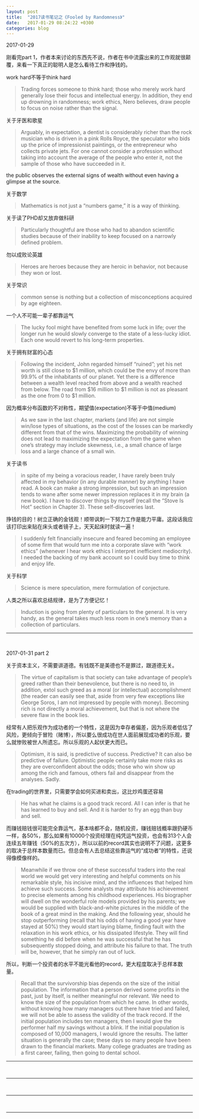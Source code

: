 ```yaml
---
layout: post
title:  "2017读书笔记之《Fooled by Randomness》"
date:   2017-01-29 08:24:22 +0300
categories: blog
---
```


2017-01-29

刚看完part 1，作者本来讨论的东西先不说，作者在书中流露出来的工作观就很颠覆，来看一下真正的聪明人是怎么看待工作和挣钱的。

work hard不等于think hard

>Trading forces someone to think hard; those who merely work hard generally lose their focus and intellectual energy. In addition, they end up drowning in randomness; work ethics, Nero believes, draw people to focus on noise rather than the signal.

关于牙医和歌星

>Arguably, in expectation, a dentist is considerably richer than the rock musician who is driven in a pink Rolls Royce, the speculator who bids up the price of impressionist paintings, or the entrepreneur who collects private jets. For one cannot consider a profession without taking into account the average of the people who enter it, not the sample of those who have succeeded in it.
>
the public observes the external signs of wealth without even having a glimpse at the source.

关于数学

>Mathematics is not just a “numbers game,” it is a way of thinking.

关于读了PHD却又放弃做科研

>Particularly thoughtful are those who had to abandon scientific studies because of their inability to keep focused on a narrowly defined problem.

勿以成败论英雄

>Heroes are heroes because they are heroic in behavior, not because they won or lost.

关于常识

>common sense is nothing but a collection of misconceptions acquired by age eighteen.

一个人不可能一辈子都靠运气

>The lucky fool might have benefited from some luck in life; over the longer run he would slowly converge to the state of a less-lucky idiot. Each one would revert to his long-term properties.

关于拥有财富的心态

>Following the incident, John regarded himself “ruined”; yet his net worth is still close to $1 million, which could be the envy of more than 99.9% of the inhabitants of our planet. Yet there is a difference between a wealth level reached from above and a wealth reached from below. The road from $16 million to $1 million is not as pleasant as the one from 0 to $1 million.

因为概率分布函数的不对称性，期望值(expectation)不等于中值(medium)

>As we saw in the last chapter, markets (and life) are not simple win/lose types of situations, as the cost of the losses can be markedly different from that of the wins. Maximizing the probability of winning does not lead to maximizing the expectation from the game when one’s strategy may include skewness, i.e., a small chance of large loss and a large chance of a small win.

关于读书

>in spite of my being a voracious reader, I have rarely been truly affected in my behavior (in any durable manner) by anything I have read. A book can make a strong impression, but such an impression tends to wane after some newer impression replaces it in my brain (a new book). I have to discover things by myself (recall the “Stove Is Hot” section in Chapter 3). These self-discoveries last.

挣钱的目的！树立正确的金钱观！顺带讽刺一下努力工作是能力平庸。这段话我应该打印出来贴在床头或者镜子上，天天起床时就读一遍！

>I suddenly felt financially insecure and feared becoming an employee of some firm that would turn me into a corporate slave with “work ethics” (whenever I hear work ethics I interpret inefficient mediocrity). I needed the backing of my bank account so I could buy time to think and enjoy life.

关于科学

>Science is mere speculation, mere formulation of conjecture.

人类之所以喜欢总结规律，是为了方便记忆！

>Induction is going from plenty of particulars to the general. It is very handy, as the general takes much less room in one’s memory than a collection of particulars.


***
<br>

2017-01-31 part 2

关于资本主义，不需要讲道德。有钱既不是美德也不是罪过，跟道德无关。

>The virtue of capitalism is that society can take advantage of people’s greed rather than their benevolence, but there is no need to, in addition, extol such greed as a moral (or intellectual) accomplishment (the reader can easily see that, aside from very few exceptions like George Soros, I am not impressed by people with money). Becoming rich is not directly a moral achievement, but that is not where the severe flaw in the book lies.

经常有人把乐观作为成功者的一个特性，这是因为幸存者偏差，因为乐观者低估了风险，更倾向于冒险（赌博），所以要么很成功在世人面前展现成功者的乐观，要么就惨败被世人所遗忘。所以乐观的人起伏更大而已。

>Optimism, it is said, is predictive of success. Predictive? It can also be predictive of failure. Optimistic people certainly take more risks as they are overconfident about the odds; those who win show up among the rich and famous, others fail and disappear from the analyses. Sadly.

在trading的世界里，只需要学会如何买进和卖出，这比炒鸡蛋还容易

>He has what he claims is a good track record. All I can infer is that he has learned to buy and sell. And it is harder to fry an egg than buy and sell.

而赚钱赔钱很可能完全靠运气，基本啥都不会，随机投资，赚钱赔钱概率跟扔硬币一样，各50%，那么如果有10000个投资经理在纯凭运气投资，也会有313个人会连续五年赚钱（50%的五次方），所以以前的record其实也说明不了问题，这更多的取决于总样本数量而已。但总会有人去总结这些靠运气的“成功者”的特性，还说得像模像样的。

>Meanwhile if we throw one of these successful traders into the real world we would get very interesting and helpful comments on his remarkable style, his incisive mind, and the influences that helped him achieve such success. Some analysts may attribute his achievement to precise elements among his childhood experiences. His biographer will dwell on the wonderful role models provided by his parents; we would be supplied with black-and-white pictures in the middle of the book of a great mind in the making. And the following year, should he stop outperforming (recall that his odds of having a good year have stayed at 50%) they would start laying blame, finding fault with the relaxation in his work ethics, or his dissipated lifestyle. They will find something he did before when he was successful that he has subsequently stopped doing, and attribute his failure to that. The truth will be, however, that he simply ran out of luck.

所以，判断一个投资者的水平不能光看他的record，更大程度取决于总样本数量。

>Recall that the survivorship bias depends on the size of the initial population. The information that a person derived some profits in the past, just by itself, is neither meaningful nor relevant. We need to know the size of the population from which he came. In other words, without knowing how many managers out there have tried and failed, we will not be able to assess the validity of the track record. If the initial population includes ten managers, then I would give the performer half my savings without a blink. If the initial population is composed of 10,000 managers, I would ignore the results. The latter situation is generally the case; these days so many people have been drawn to the financial markets. Many college graduates are trading as a first career, failing, then going to dental school.

***
<br>










***
<br>













***
<br>















***
<br>
